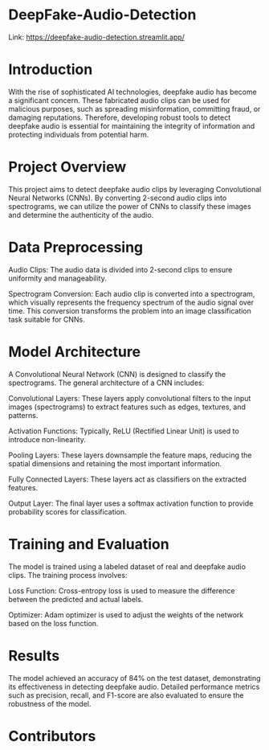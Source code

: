 # DeepFake-Audio-Detection

Link: https://deepfake-audio-detection.streamlit.app/

# Introduction

With the rise of sophisticated AI technologies, deepfake audio has become a significant concern. These fabricated audio clips can be used for malicious purposes, such as spreading misinformation, committing fraud, or damaging reputations. Therefore, developing robust tools to detect deepfake audio is essential for maintaining the integrity of information and protecting individuals from potential harm.

# Project Overview

This project aims to detect deepfake audio clips by leveraging Convolutional Neural Networks (CNNs). By converting 2-second audio clips into spectrograms, we can utilize the power of CNNs to classify these images and determine the authenticity of the audio.

# Data Preprocessing

Audio Clips: The audio data is divided into 2-second clips to ensure uniformity and manageability.

Spectrogram Conversion: Each audio clip is converted into a spectrogram, which visually represents the frequency spectrum of the audio signal over time. This conversion transforms the problem into an image classification task suitable for CNNs.

# Model Architecture

A Convolutional Neural Network (CNN) is designed to classify the spectrograms. The general architecture of a CNN includes:

Convolutional Layers: These layers apply convolutional filters to the input images (spectrograms) to extract features such as edges, textures, and patterns.

Activation Functions: Typically, ReLU (Rectified Linear Unit) is used to introduce non-linearity.

Pooling Layers: These layers downsample the feature maps, reducing the spatial dimensions and retaining the most important information.

Fully Connected Layers: These layers act as classifiers on the extracted features.

Output Layer: The final layer uses a softmax activation function to provide probability scores for classification.

# Training and Evaluation

The model is trained using a labeled dataset of real and deepfake audio clips. The training process involves:

Loss Function: Cross-entropy loss is used to measure the difference between the predicted and actual labels.

Optimizer: Adam optimizer is used to adjust the weights of the network based on the loss function.

# Results

The model achieved an accuracy of 84% on the test dataset, demonstrating its effectiveness in detecting deepfake audio. Detailed performance metrics such as precision, recall, and F1-score are also evaluated to ensure the robustness of the model.

# Contributors
